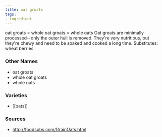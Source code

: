 ```yaml
---
title: oat groats
tags:
- ingredient
---
```

oat groats = whole oat groats = whole oats Oat groats are minimally processed--only the outer hull is removed. They're very nutritious, but they're chewy and need to be soaked and cooked a long time. Substitutes: wheat berries

### Other Names

* oat groats
* whole oat groats
* whole oats

### Varieties

* [[oats]]

### Sources
* http://foodsubs.com/GrainOats.html
